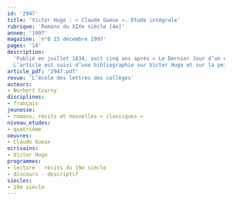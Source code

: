 ```yaml
---
id: '2947'
title: 'Victor Hugo : « Claude Gueux ». Étude intégrale'
rubrique: 'Romans du XIXe siècle [4e]'
annee: '1997'
magazine: 'n°8 15 décembre 1997'
pages: '14'
description: 
  'Publié en juillet 1834, soit cinq ans après « Le Dernier Jour d’un condamné », « Claude Gueux » est la transposition sous forme de nouvelle d’un fait divers authentique. Ces quelque quatre-vingts pages traduisent l’horreur de l’écrivain devant la peine de mort et sa conviction que l’injustice est d’abord sociale. Cette réflexion très moderne peut ouvrir un débat, même si la peine de mort n’appartient plus à l’arsenal pénal depuis 1981. Le récit de Victor Hugo, par sa construction rigoureuse et son écriture très travaillée, se présente comme une démonstration dont on peut envisager les termes avec des élèves de quatrième. Plus que sur l’argumentation, c’est sur la description des lieux et des personnages, sur le récit des faits engendrant le drame que se concentre ce travail.
  L’article est suivi d’une bibliographie sur Victor Hugo et sur la peine de mort.'
article_pdf: '2947.pdf'
revue: 'L’école des lettres des collèges'
auteurs:
- Norbert Czarny
disciplines:
- français
jeunesse:
- romans, récits et nouvelles « classiques »
niveau_etudes:
- quatrième
oeuvres:
- Claude Gueux
ecrivains:
- Victor Hugo
programmes:
- lecture - récits du 19e siècle
- discours - descriptif
siecles:
- 19e siècle
---
```

